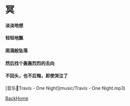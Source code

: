 # 冥

#### 淡淡地想

#### 轻轻地飘

#### 雨滴般坠落

#### 然后找个轰轰烈烈的去向

#### 不回头，也不后悔，即使哭泣了



[音乐🎵Travis - One Night](music/Travis - One Night.mp3)





[BackHome](http://ablexie.github.io/)